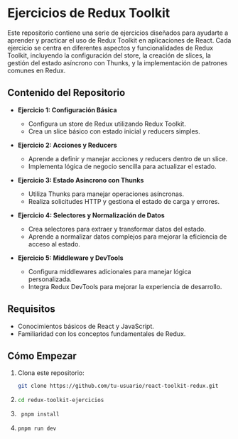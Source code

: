 # Ejercicios de Redux Toolkit

Este repositorio contiene una serie de ejercicios diseñados para ayudarte a aprender y practicar el uso de Redux Toolkit en aplicaciones de React. Cada ejercicio se centra en diferentes aspectos y funcionalidades de Redux Toolkit, incluyendo la configuración del store, la creación de slices, la gestión del estado asíncrono con Thunks, y la implementación de patrones comunes en Redux.

## Contenido del Repositorio

- **Ejercicio 1: Configuración Básica**
  - Configura un store de Redux utilizando Redux Toolkit.
  - Crea un slice básico con estado inicial y reducers simples.

- **Ejercicio 2: Acciones y Reducers**
  - Aprende a definir y manejar acciones y reducers dentro de un slice.
  - Implementa lógica de negocio sencilla para actualizar el estado.

- **Ejercicio 3: Estado Asíncrono con Thunks**
  - Utiliza Thunks para manejar operaciones asíncronas.
  - Realiza solicitudes HTTP y gestiona el estado de carga y errores.

- **Ejercicio 4: Selectores y Normalización de Datos**
  - Crea selectores para extraer y transformar datos del estado.
  - Aprende a normalizar datos complejos para mejorar la eficiencia de acceso al estado.

- **Ejercicio 5: Middleware y DevTools**
  - Configura middlewares adicionales para manejar lógica personalizada.
  - Integra Redux DevTools para mejorar la experiencia de desarrollo.

## Requisitos

- Conocimientos básicos de React y JavaScript.
- Familiaridad con los conceptos fundamentales de Redux.

## Cómo Empezar

1. Clona este repositorio:
   ```sh
   git clone https://github.com/tu-usuario/react-toolkit-redux.git

2. ```sh 
   cd redux-toolkit-ejercicios

3. ```sh
    pnpm install

4. ```sh
   pnpm run dev

